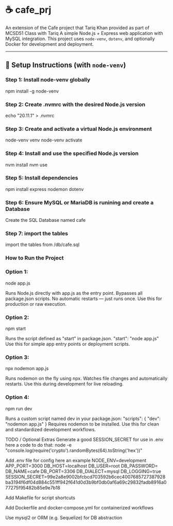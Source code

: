 
# ☕ cafe_prj

An extension of the Cafe project that Tariq Khan provided as part of  MCSD51 Class with Tariq 
A simple Node.js + Express web application with MySQL integration. 
This project uses `node-venv`, `dotenv`, and optionally Docker for development and deployment.

---

## 🚀 Setup Instructions (with `node-venv`)

### Step 1: Install node-venv globally
npm install -g node-venv

### Step 2: Create .nvmrc with the desired Node.js version
echo "20.11.1" > .nvmrc

### Step 3: Create and activate a virtual Node.js environment
node-venv venv
node-venv activate


### Step 4: Install and use the specified Node.js version
nvm install
nvm use
### Step 5: Install dependencies
npm install express nodemon dotenv

### Step 6: Ensure MySQL or MariaDB is runining and create a Database
Create the SQL Database named cafe

### Step 7: import the tables
import the tables from /db/cafe.sql

### How to Run the Project
### Option 1: 

 node app.js

Runs Node.js directly with app.js as the entry point.
Bypasses all package.json scripts.
No automatic restarts — just runs once.
Use this for production or raw execution.

### Option 2: 
 npm start

Runs the script defined as "start" in package.json.
"start": "node app.js"
Use this for simple app entry points or deployment scripts.

### Option 3:
 npx nodemon app.js

Runs nodemon on the fly using npx.
Watches file changes and automatically restarts.
Use this during development for live reloading.

### Option 4:
 npm run dev

Runs a custom script named dev in your package.json:
"scripts": {
  "dev": "nodemon app.js"
}
Requires nodemon to be installed.
Use this for clean and standardized development workflows.


TODO / Optional Extras
 Generate a good SESSION_SECRET for use in .env
 here a code to do that:
 node -e "console.log(require('crypto').randomBytes(64).toString('hex'))"

 Add .env file for config here an example
    NODE_ENV=development
    APP_PORT=3000
    DB_HOST=localhost
    DB_USER=root
    DB_PASSWORD=
    DB_NAME=cafe
    DB_PORT=3306
    DB_DIALECT=mysql
    DB_LOGGING=true
    SESSION_SECRET=99e2a8e9002bfcbcd703592b6cec4007685727387928ba3194f6df04d884c551ff942f641d0d3b9bf0db0af6a69c29832fadb8916a077275f95482b85e9e7b18

 Add Makefile for script shortcuts

 Add Dockerfile and docker-compose.yml for containerized workflows

 Use mysql2 or ORM (e.g. Sequelize) for DB abstraction

